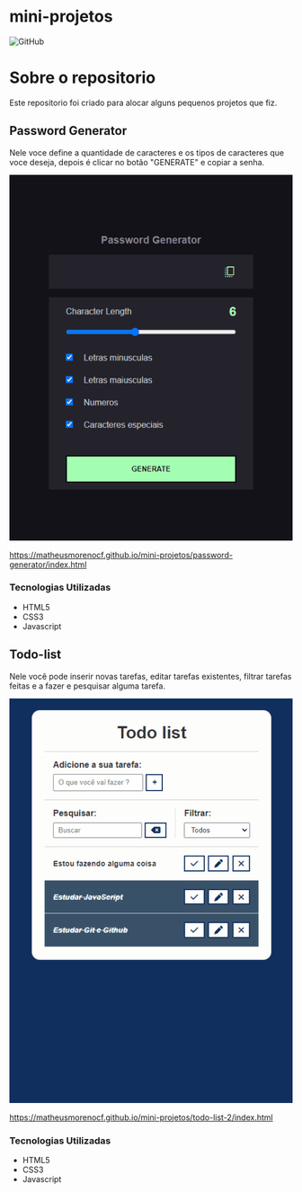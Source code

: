 # mini-projetos

![GitHub](https://img.shields.io/github/license/matheusmorenocf/mini-projetos?style=plastic)

# Sobre o repositorio

Este repositorio foi criado para alocar alguns pequenos projetos que fiz.

## Password Generator

Nele voce define a quantidade de caracteres e os tipos de caracteres que voce deseja, depois é clicar no botão "GENERATE" e copiar a senha.

![Password Generator](https://github.com/matheusmorenocf/mini-projetos/blob/main/assets/password-generador.gif)

https://matheusmorenocf.github.io/mini-projetos/password-generator/index.html

### Tecnologias Utilizadas
- HTML5
- CSS3
- Javascript

## Todo-list

Nele você pode inserir novas tarefas, editar tarefas existentes, filtrar tarefas feitas e a fazer e pesquisar alguma tarefa.

![Todo list](https://github.com/matheusmorenocf/mini-projetos/blob/main/assets/todo-list.gif)

https://matheusmorenocf.github.io/mini-projetos/todo-list-2/index.html

### Tecnologias Utilizadas
- HTML5
- CSS3
- Javascript